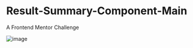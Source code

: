 # Result-Summary-Component-Main
A Frontend Mentor Challenge

![image](https://github.com/VPontis15/Result-Summary-Component-Main/assets/94546957/8b2bef2a-195a-427a-b18a-9fd2ca11170a)
